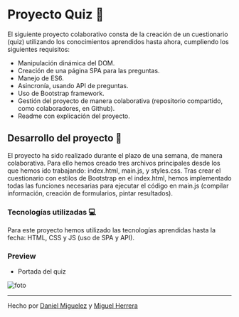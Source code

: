 # Proyecto Quiz 🤝

El siguiente proyecto colaborativo consta de la creación de un cuestionario (quiz) utilizando los conocimientos aprendidos hasta ahora, cumpliendo los siguientes requisitos:

- Manipulación dinámica del DOM.
- Creación de una página SPA para las preguntas.
- Manejo de ES6.
- Asincronía, usando API de preguntas.
- Uso de Bootstrap framework.
- Gestión del proyecto de manera colaborativa (repositorio compartido, como colaboradores, en Github).
- Readme con explicación del proyecto.

## Desarrollo del proyecto 🔧

El proyecto ha sido realizado durante el plazo de una semana, de manera colaborativa. 
Para ello hemos creado tres archivos principales desde los que hemos ido trabajando: index.html, main.js, y styles.css.
Tras crear el cuestionario con estilos de Bootstrap en el index.html, hemos implementado todas las funciones necesarias para ejecutar el código en main.js (compilar información, creación de formularios, pintar resultados). 


### Tecnologías utilizadas 💻

Para este proyecto hemos utilizado las tecnologías aprendidas hasta la fecha: HTML, CSS y JS (uso de SPA y API).


### Preview 

- Portada del quiz

![foto](assets/e7802fb5-d886-4fda-8423-e84503abc821.gif)


----

Hecho por [Daniel Miguelez](https://github.com/DanielMiguelez) y [Miguel Herrera](https://github.com/miguelherreravillanueva)

